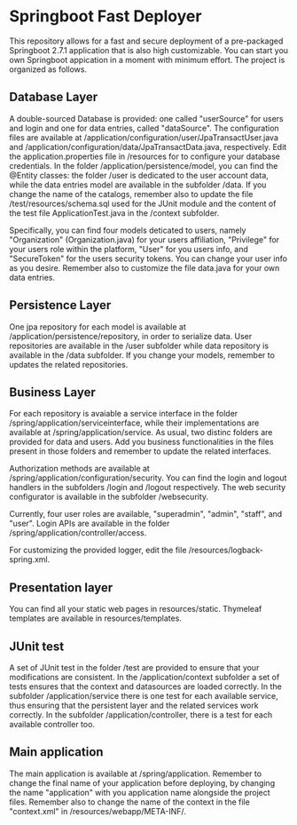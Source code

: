 # Springboot Fast Deployer

This repository allows for a fast and secure deployment of a pre-packaged Springboot 2.7.1 application that is also high customizable. You can start you own Springboot appication in a moment with minimum effort. The project is organized as follows.

## Database Layer

A double-sourced Database is provided: one called "userSource" for users and login and one for data entries, called "dataSource". The configuration files are  available at /application/configuration/user/JpaTransactUser.java and /application/configuration/data/JpaTransactData.java, respectively. Edit the application.properties file in /resources for to configure your database credentials. In the folder /application/persistence/model, you can find the @Entity classes: the folder /user is dedicated to the user account data, while the data entries model are available in the subfolder /data. If you change the name of the catalogs, remember also to update the file /test/resources/schema.sql used for the JUnit module and the content of the test file ApplicationTest.java in the /context subfolder.

Specifically, you can find four models deticated to users, namely "Organization" (Organization.java) for your users affiliation, "Privilege" for your users role within the platform, "User" for you users info, and "SecureToken" for the users security tokens. You can change your user info as you desire. Remember also to customize the file data.java for your own data entries.

## Persistence Layer

One jpa repository for each model is available at /application/persistence/repository, in order to serialize data. User repositories are available in the /user subfolder while data repository is available in the /data subfolder. If you change your models, remember to updates the related repositories.


## Business Layer
For each repository is avaiable a service interface in the folder /spring/application/serviceinterface, while their implementations are available at /spring/application/service. As usual, two distinc folders are provided for data and users. Add you business functionalities in the files present in those folders and remember to update the related interfaces. 

Authorization methods are available at  /spring/application/configuration/security. You can find the login and logout handlers in the subfolders /login and /logout respectively.  The web security configurator is available in the subfolder /websecurity.

Currently, four user roles are available, "superadmin", "admin", "staff", and "user".  Login APIs are available in the folder /spring/application/controller/access.

For customizing the provided logger, edit the file /resources/logback-spring.xml.

## Presentation layer

You can find all your static web pages in resources/static. Thymeleaf templates are available in resources/templates.


## JUnit test

A set of JUnit test in the folder /test are provided to ensure that your modifications are consistent. In the /application/context subfolder a set of tests ensures that the context and datasources are loaded correctly. In the subfolder /application/service there is one test for each available service, thus ensuring that the persistent layer and the related services work correctly. In the subfolder /application/controller, there is a test for each available controller too.


## Main application
The main application is available at /spring/application. Remember to change the final name of your application before deploying, by changing the name "application" with you application name alongside the project files. Remember also to change the name of the context in the file "context.xml" in /resources/webapp/META-INF/.
